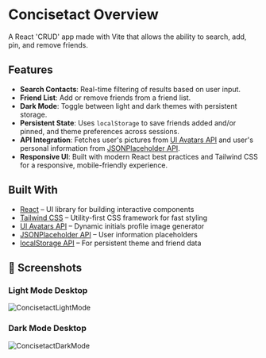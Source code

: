 # Concisetact Overview

A React 'CRUD' app made with Vite that allows the ability to search, add, pin, and remove friends. 


## Features

- **Search Contacts**: Real-time filtering of results based on user input.
- **Friend List**: Add or remove friends from a friend list.
- **Dark Mode**: Toggle between light and dark themes with persistent storage.
- **Persistent State**: Uses `localStorage` to save friends added and/or pinned, and theme preferences across sessions.
- **API Integration**: Fetches user's pictures from [UI Avatars API](https://ui-avatars.com/) and user's personal information from [JSONPlaceholder API](https://jsonplaceholder.typicode.com/users).
- **Responsive UI**: Built with modern React best practices and Tailwind CSS for a responsive, mobile-friendly experience.


## Built With

- [React](https://reactjs.org/) – UI library for building interactive components
- [Tailwind CSS](https://tailwindcss.com/) – Utility-first CSS framework for fast styling
- [UI Avatars API](https://ui-avatars.com/) – Dynamic initials profile image generator
- [JSONPlaceholder API](https://jsonplaceholder.typicode.com/users) – User information placeholders
- [localStorage API](https://developer.mozilla.org/en-US/docs/Web/API/Window/localStorage) – For persistent theme and friend data

 
## 📸 Screenshots

### Light Mode Desktop
![ConcisetactLightMode](https://github.com/user-attachments/assets/6c019184-6208-4ed5-a065-a47b04c84952)


### Dark Mode Desktop
![ConcisetactDarkMode](https://github.com/user-attachments/assets/d29c8756-e452-458c-a11f-d01d9984e196)



